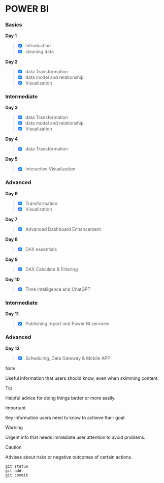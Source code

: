 # POWER BI
### Basics
**Day 1**
>  - [x] Introduction
>  - [x] cleaning data

**Day 2**
> - [x] data Transformation
> - [x] data model and relationship
> - [x] Visualization

### Intermediate
**Day 3**
> - [x] data Transformation
> - [x] data model and relationship
> - [x] Visualization

**Day 4**
> - [x] data Transformation

**Day 5**
> - [x] Interactive Visualization

### Advanced
**Day 6**
> - [x]  Transformation
> - [x]  Visualization

**Day 7**
> - [x]  Advanced Dashboard Enhancement

**Day 8**
> - [x]  DAX essentials

**Day 9**
> - [x]  DAX Calculate & Filtering

**Day 10**
> - [x]  Time Intelligence and ChatGPT

### Intermediate
**Day 11**
> - [x]  Publishing report and Power BI services

### Advanced
**Day 12**
> - [x]  Scheduling, Data Gateway & Mobile APP



> [!NOTE]
> Useful information that users should know, even when skimming content.

> [!TIP]
> Helpful advice for doing things better or more easily.

> [!IMPORTANT]
> Key information users need to know to achieve their goal.

> [!WARNING]
> Urgent info that needs immediate user attention to avoid problems.

> [!CAUTION]
> Advises about risks or negative outcomes of certain actions.
>
```
git status
git add
git commit
```
